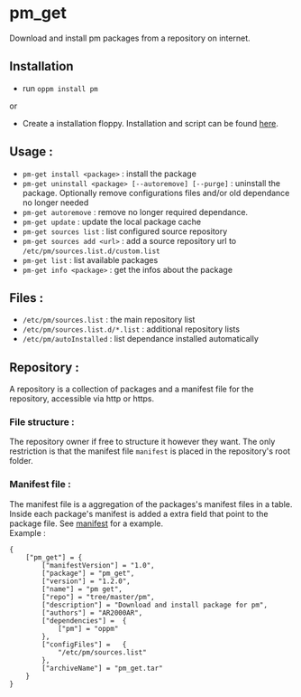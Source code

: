 # pm_get
Download and install pm packages from a repository on internet.

## Installation
- run `oppm install pm`

or

- Create a installation floppy. Installation and script can be found [here](../pm_installer/).

## Usage :
- `pm-get install <package>` : install the package
- `pm-get uninstall <package> [--autoremove] [--purge]` : uninstall the package. Optionally remove configurations files and/or old dependance no longer needed
- `pm-get autoremove` : remove no longer required dependance.
- `pm-get update` : update the local package cache
- `pm-get sources list` : list configured source repository
- `pm-get sources add <url>` : add a source repository url to `/etc/pm/sources.list.d/custom.list`
- `pm-get list` : list available packages
- `pm-get info <package>` : get the infos about the package

## Files :
- `/etc/pm/sources.list` : the main repository list
- `/etc/pm/sources.list.d/*.list` : additional repository lists
- `/etc/pm/autoInstalled` : list dependance installed automatically

## Repository :
A repository is a collection of packages and a manifest file for the repository, accessible via http or https.

### File structure :
The repository owner if free to structure it however they want. The only restriction is that the manifest file `manifest` is placed in the repository's root folder.

### Manifest file :
The manifest file is a aggregation of the packages's manifest files in a table. Inside each package's manifest is added a extra field that point to the package file. See [manifest](../packages/manifest) for a example.\
Example :
```
{
    ["pm_get"] = {
		["manifestVersion"] = "1.0",
		["package"] = "pm_get",
		["version"] = "1.2.0",
		["name"] = "pm get",
		["repo"] = "tree/master/pm",
		["description"] = "Download and install package for pm",
		["authors"] = "AR2000AR",
		["dependencies"] = 	{
			["pm"] = "oppm"
		},
		["configFiles"] = 	{
			"/etc/pm/sources.list"
		},
		["archiveName"] = "pm_get.tar"
	}
}
```